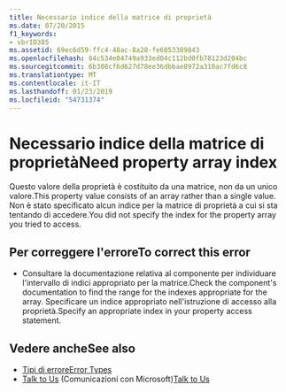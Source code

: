```yaml
---
title: Necessario indice della matrice di proprietà
ms.date: 07/20/2015
f1_keywords:
- vbrID385
ms.assetid: 69ec6d59-ffc4-48ac-8a28-fe6853389843
ms.openlocfilehash: 84c534e04749a933ed04c112bd0fb78123d204bc
ms.sourcegitcommit: 6b308cf6d627d78ee36dbbae8972a310ac7fd6c8
ms.translationtype: MT
ms.contentlocale: it-IT
ms.lasthandoff: 01/23/2019
ms.locfileid: "54731374"
---
```

# <a name="need-property-array-index"></a><span data-ttu-id="899d8-102">Necessario indice della matrice di proprietà</span><span class="sxs-lookup"><span data-stu-id="899d8-102">Need property array index</span></span>
<span data-ttu-id="899d8-103">Questo valore della proprietà è costituito da una matrice, non da un unico valore.</span><span class="sxs-lookup"><span data-stu-id="899d8-103">This property value consists of an array rather than a single value.</span></span> <span data-ttu-id="899d8-104">Non è stato specificato alcun indice per la matrice di proprietà a cui si sta tentando di accedere.</span><span class="sxs-lookup"><span data-stu-id="899d8-104">You did not specify the index for the property array you tried to access.</span></span>  
  
## <a name="to-correct-this-error"></a><span data-ttu-id="899d8-105">Per correggere l'errore</span><span class="sxs-lookup"><span data-stu-id="899d8-105">To correct this error</span></span>  
  
-   <span data-ttu-id="899d8-106">Consultare la documentazione relativa al componente per individuare l'intervallo di indici appropriato per la matrice.</span><span class="sxs-lookup"><span data-stu-id="899d8-106">Check the component's documentation to find the range for the indexes appropriate for the array.</span></span> <span data-ttu-id="899d8-107">Specificare un indice appropriato nell'istruzione di accesso alla proprietà.</span><span class="sxs-lookup"><span data-stu-id="899d8-107">Specify an appropriate index in your property access statement.</span></span>  
  
## <a name="see-also"></a><span data-ttu-id="899d8-108">Vedere anche</span><span class="sxs-lookup"><span data-stu-id="899d8-108">See also</span></span>
- [<span data-ttu-id="899d8-109">Tipi di errore</span><span class="sxs-lookup"><span data-stu-id="899d8-109">Error Types</span></span>](../../../visual-basic/programming-guide/language-features/error-types.md)
- <span data-ttu-id="899d8-110">[Talk to Us](/visualstudio/ide/talk-to-us) (Comunicazioni con Microsoft)</span><span class="sxs-lookup"><span data-stu-id="899d8-110">[Talk to Us](/visualstudio/ide/talk-to-us)</span></span>
